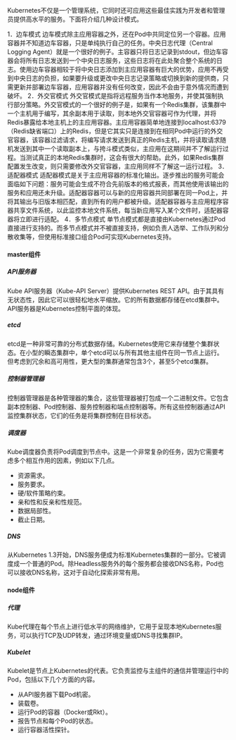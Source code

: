 Kubernetes不仅是一个管理系统，它同时还可应用这些最佳实践为开发者和管理员提供高水平的服务。下面将介绍几种设计模式。

1．边车模式
边车模式除主应用容器之外，还在Pod中共同定位另一个容器。应用容器并不知道边车容器，只是单纯执行自己的任务。中央日志代理（Central Logging Agent）就是一个很好的例子。主容器只将日志记录到stdout，但边车容器会将所有日志发送到一个中央日志服务，这些日志将在此处聚合整个系统的日志。使用边车容器相较于将中央日志添加到主应用容器有巨大的优势，应用不再受到中央日志的负担，如果要升级或更改中央日志记录策略或切换到新的提供商，只需更新并部署边车容器，应用容器并没有任何改变，因此不会由于意外情况而遭到破坏。
2．外交官模式
外交官模式是指将远程服务当作本地服务，并使其强制执行部分策略。外交官模式的一个很好的例子是，如果有一个Redis集群，该集群中一个主机用于编写，其余副本用于读取，则本地外交官容器可作为代理，并将Redis暴露给本地主机上的主应用容器。主应用容器简单地连接到localhost:6379（Redis缺省端口）上的Redis，但是它其实只是连接到在相同Pod中运行的外交官容器，该容器过滤请求，将编写请求发送到真正的Redis主机，并将读取请求随机发送到其中一个读取副本上，与挎斗模式类似，主应用在这期间并不了解运行过程。当测试真正的本地Redis集群时，这会有很大的帮助。此外，如果Redis集群配置发生改变，则只需要修改外交官容器，主应用同样不了解这一运行过程。
3．适配器模式
适配器模式是关于主应用容器的标准化输出。逐步推出的服务可能会面临如下问题：服务可能会生成不符合先前版本的格式报表，而其他使用该输出的服务和应用还未升级。适配器容器可以与新的应用容器共同部署在同一Pod上，并将其输出与旧版本相匹配，直到所有的用户都被升级。适配器容器与主应用程序容器共享文件系统，以此监控本地文件系统，每当新应用写入某个文件时，适配器容器将立即进行适配。
4．多节点模式
单节点模式都是直接由Kubernetes通过Pod直接进行支持的。而多节点模式并不被直接支持，例如负责人选举、工作队列和分散收集等，但使用标准接口组合Pod可实现Kubernetes支持。

#### master组件

##### API服务器
Kube API服务器（Kube-API Server）提供Kubernetes REST API。由于其具有无状态性，因此它可以很轻松地水平缩放。它的所有数据都存储在etcd集群中。API服务器是Kubernetes控制平面的体现。
##### etcd
etcd是一种非常可靠的分布式数据存储。Kubernetes使用它来存储整个集群状态。在小型的瞬态集群中，单个etcd可以与所有其他主组件在同一节点上运行。但考虑到冗余和高可用性，更大型的集群通常包含3个，甚至5个etcd集群。
##### 控制器管理器
控制器管理器是各种管理器的集合，这些管理器被打包成一个二进制文件。它包含副本控制器、Pod控制器、服务控制器和端点控制器等。所有这些控制器通过API监控集群状态，它们的任务是将集群控制在目标状态。
##### 调度器
Kube调度器负责将Pod调度到节点中。这是一个非常复杂的任务，因为它需要考虑多个相互作用的因素，例如以下几点。
- 资源需求。
- 服务要求。
- 硬/软件策略约束。
- 亲和性和反亲和性规范。
- 数据局部性。
- 截止日期。
##### DNS
从Kubernetes 1.3开始，DNS服务便成为标准Kubernetes集群的一部分。它被调度成一个普通的Pod。除Headless服务外的每个服务都会接收DNS名称，Pod也可以接收DNS名称，这对于自动化探索非常有用。

#### node组件

##### 代理
Kube代理在每个节点上进行低水平的网络维护，它用于呈现本地Kubernetes服务，可以执行TCP及UDP转发，通过环境变量或DNS寻找集群IP。
##### Kubelet
Kubelet是节点上Kubernetes的代表。它负责监控与主组件的通信并管理运行中的Pod，包括以下几个方面的内容。
- 从API服务器下载Pod机密。
- 装载卷。
- 运行Pod的容器（Docker或Rkt）。
- 报告节点和每个Pod的状态。
- 运行容器活性探针。